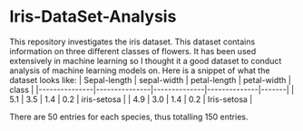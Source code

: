 # Iris-DataSet-Analysis

This repository investigates the iris dataset. This dataset contains information on three different classes of flowers. It has been used extensively in machine learning so I thought it a good dataset to conduct analysis of machine learning models on. Here is a snippet of what the dataset looks like: 
| Sepal-length | sepal-width | petal-length | petal-width | class |
|---------------|---------------|--------------|--------------|-------|
|  5.1 | 3.5 | 1.4 | 0.2 | iris-setosa |
| 4.9  | 3.0 | 1.4 | 0.2 | Iris-setosa |

There are 50 entries for each species, thus totalling 150 entries.
